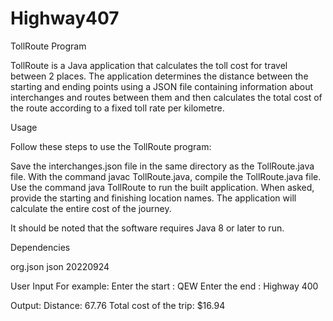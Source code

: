 # Highway407

TollRoute Program

TollRoute is a Java application that calculates the toll cost for travel between 2 places. The application determines the distance between the starting and ending points using a JSON file containing information about interchanges and routes between them and then calculates the total cost of the route according to a fixed toll rate per kilometre.



Usage

Follow these steps to use the TollRoute program:

Save the interchanges.json file in the same directory as the TollRoute.java file.
With the command javac TollRoute.java, compile the TollRoute.java file.
Use the command java TollRoute to run the built application.
When asked, provide the starting and finishing location names.
The application will calculate the entire cost of the journey.

It should be noted that the software requires Java 8 or later to run.



Dependencies

<dependency>
    <groupId>org.json</groupId>
    <artifactId>json</artifactId>
    <version>20220924</version>
</dependency>



User Input
For example:
Enter the start : QEW 
Enter the end : Highway 400

Output:
Distance: 67.76 
Total cost of the trip: $16.94

